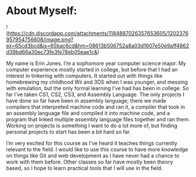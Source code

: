 # About Myself:

!(https://cdn.discordapp.com/attachments/1184887026357653605/1202376957954756608/image.png?ex=65cd3bcd&is=65bac6cd&hm=08613b506752a8a03d1607e50e9aff4862d39bd66a30ec73fe3fe78eb05eae1c&)

My name is Erin Jones. I’m a sophomore year computer science major. My computer experience mostly started in college, but before that I had an interest in tinkering with computers. It started out with things like homebrewing my childhood Wii and 3DS when I was younger, and messing with emulation, but the only formal learning I’ve had has been in college. So far I’ve taken CS1, CS2, CS3, and Assembly Language. The only projects I have done so far have been in assembly language; there we made compilers that interpreted machine code and ran it, a compiler that took in an assembly language file and compiled it into machine code, and a program that linked multiple assembly language files together and ran them. Working on projects is something I want to do a lot more of, but finding personal projects to start has been a bit hard so far.

I’m very excited for this course as I’ve heard it teaches things currently relevant to the field. I would like to use this course to have more knowledge on things like Git and web development as I have never had a chance to work with them before. Other classes so far have mostly been theory based, so I hope to learn practical tools that I will use in the field.
